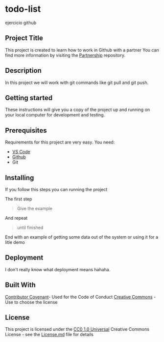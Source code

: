 # todo-list
ejercicio github

## **Project Title**

This project is created to learn how to work in Github with a partner
You can find more information by visiting the [Partnership](https://www.partnership.com/) repository.

## **Description**

In this project we will work with git commands like git pull and git push. 

## **Getting started**

These instructions will give you a copy of the project up and running on your local computer for development and testing.

## **Prerequisites**

Requirements for this project are very easy. You need:
- [VS Code](https://code.visualstudio.com/)
- [Github](https://github.com/)
- Git

## **Installing**

 If you follow this steps you can running the project

 The first step

 > Give the example

 And repeat

 > until finished

 End with an example of getting some data out of the system or using it for a litle demo
 
## **Deployment**

I don't really know what deployment means hahaha. 

## **Built With**

[Contributor Covenant](https://www.contributor.com/)- Used
for the Code of Conduct
[Creative Commons](https://www.creative.com/) - Use to choose 
the license

## **License**

This project is licensed under the [CC0 1.0 Universal](https://www.universal.com/)
Creative Commons License - see the [License.md](https://www.licensemd.com/) file for details 







